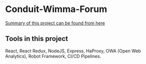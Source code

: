 # Conduit-Wimma-Forum

[Summary of this project can be found from here](https://wimma-lab-2022.pages.labranet.jamk.fi/overflow/core/90-Quality-and-support/everything/)

## Tools in this project

React, React Redux, NodeJS, Express, HaProxy, OWA (Open Web Analytics), Robot Framework, CI/CD Pipelines.
